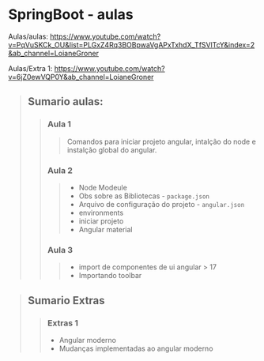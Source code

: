 # SpringBoot - aulas

Aulas/aulas: https://www.youtube.com/watch?v=PqVuSKCk_OU&list=PLGxZ4Rq3BOBpwaVgAPxTxhdX_TfSVlTcY&index=2&ab_channel=LoianeGroner

Aulas/Extra 1: https://www.youtube.com/watch?v=6jZ0ewVQP0Y&ab_channel=LoianeGroner

> ## Sumario aulas: 
>> ### Aula 1
>>> Comandos para iniciar projeto angular, intalção do node e instalção global do angular.
>> ### Aula 2
>>> - Node Modeule
>>> - Obs sobre as Bibliotecas - `package.json`
>>> - Arquivo de configuração do projeto - `angular.json`
>>> - environments
>>> - iniciar projeto
>>> - Angular material
>> ### Aula 3
>>> - import de componentes de ui angular > 17 
>>> - Importando toolbar

> ## Sumario Extras
>> ### Extras 1
>> - Angular moderno
>> - Mudanças implementadas ao angular moderno
